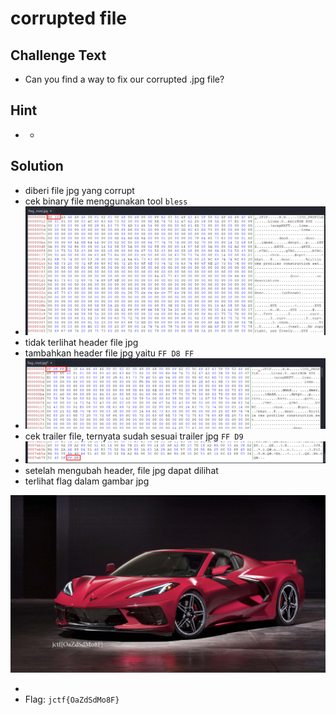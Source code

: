 # corrupted file

## Challenge Text
* Can you find a way to fix our corrupted .jpg file?

## Hint
* -

## Solution

* diberi file jpg yang corrupt
* cek binary file menggunakan tool `bless`
* ![](./flagmod.png)
* tidak terlihat header file jpg
* tambahkan header file jpg yaitu `FF D8 FF`
* ![](./flagmod2.png)
* cek trailer file, ternyata sudah sesuai trailer jpg `FF D9`
* ![](./flagmod3.png)
* setelah mengubah header, file jpg dapat dilihat
* terlihat flag dalam gambar jpg

![](./flag_mod.jpg)

* 
* Flag: `jctf{OaZdSdMo8F}`